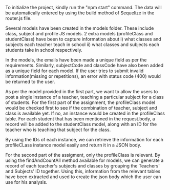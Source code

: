 To initialize the project, kindly run the "npm start" command. The data will be automatically entered by using the build method of Sequelize in the router.js file.

Several models have been created in the models folder. These include class, subject and profile JS models.
2 extra models (profileClass and studentClass) have been to capture information about
i) what classes and subjects each teacher teach in school
ii) what classes and subjects each students take in school
respectively.

In the models, the emails have been made a unique field as per the requirements. Similarly, subjectCode and classCode have also been added as a unique field for each model.
If the user tries to submit invalid information(missing or repetitions), an error with status code (400) would be returned to the user.

As per the model provided in the first part, we want to allow the users to post a single instance of a teacher, teaching a particular subject for a class of students.
For the first part of the assignment, the profileClass model would be checked first to see if the combination of teacher, subject and class is available yet. If no, an instance would be
created in the profileClass table. For each student that has been mentioned in the request.body, a record will be added to the studentClass model, along with an ID for the teacher who is teaching that subject for the class.

By using the IDs of each instance, we can retrieve the information for each profileCLass instance model easily and return it in a JSON body.

For the second part of the assigment, only the profileClass is relevant. By using the findAndCountAll method available for models, we can generate a record of each teacher's subjects and classes
by grouping the Teachers' and Subjects' ID together. Using this, information from the relevant tables have been extracted and used to create the json body which the user can use for his analysis.

